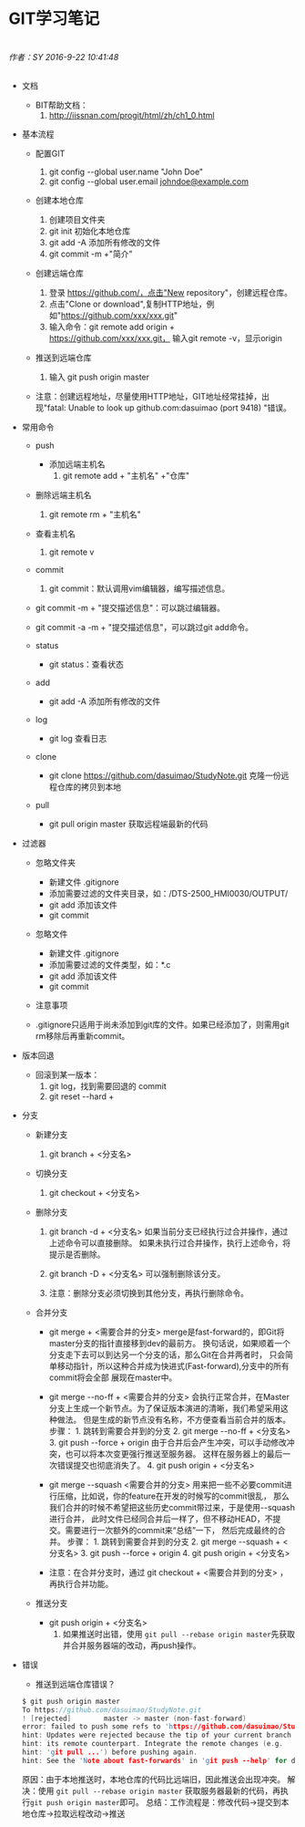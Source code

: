 # GIT学习笔记

#
*作者：SY*
*2016-9-22 10:41:48*
##

+ 文档
	+ BIT帮助文档：
		1. http://iissnan.com/progit/html/zh/ch1_0.html

+ 基本流程
	+ 配置GIT
	 	1. git config --global user.name "John Doe"
		2. git config --global user.email johndoe@example.com
	
	+ 创建本地仓库
		1. 创建项目文件夹
		2. git init 初始化本地仓库
		3. git add -A 添加所有修改的文件
		4. git commit -m +"简介"

	+ 创建远端仓库
		1. 登录 https://github.com/，点击"New repository"，创建远程仓库。
		2. 点击"Clone or download",复制HTTP地址，例如"https://github.com/xxx/xxx.git"
		3. 输入命令：git remote add origin + https://github.com/xxx/xxx.git，
		输入git remote -v，显示origin
	
	+ 推送到远端仓库
		1. 输入 git push origin master		
	
	+ 注意：创建远程地址，尽量使用HTTP地址，GIT地址经常挂掉，出现"fatal: Unable to look up github.com:dasuimao (port 9418) "错误。
			
+ 常用命令	
	+ push
		+ 添加远端主机名
			1. git remote add + "主机名" +"仓库"
	
	+ 删除远端主机名
		1. git remote rm + "主机名"
	
	+ 查看主机名
		1. git remote v
	
	+ commit
		1. git commit：默认调用vim编辑器，编写描述信息。
	
	+ git commit -m + "提交描述信息"：可以跳过编辑器。
	
	+ git commit -a -m + "提交描述信息"，可以跳过git add命令。
	
	+ status	
		+ git status：查看状态

	+ add
		+ git add -A 添加所有修改的文件
	
	+ log
		+ git log	查看日志

	+ clone
		+ git clone https://github.com/dasuimao/StudyNote.git 克隆一份远程仓库的拷贝到本地
	
	+ pull 
		+ git pull origin master 获取远程端最新的代码

+ 过滤器
	+ 忽略文件夹
		+ 新建文件 .gitignore
		+ 添加需要过滤的文件夹目录，如：/DTS-2500_HMI0030/OUTPUT/
		+ git add 添加该文件
		+ git commit

	+ 忽略文件
		+ 新建文件 .gitignore
		+ 添加需要过滤的文件类型，如：*.c 
		+ git add 添加该文件
		+ git commit

	+ 注意事项
	+ .gitignore只适用于尚未添加到git库的文件。如果已经添加了，则需用git rm移除后再重新commit。

+ 版本回退			
	+ 回滚到某一版本：
		1. git log，找到需要回退的 commit
		2. git reset --hard + <SHA>
				
+ 分支
	+ 新建分支
		1. git branch + <分支名>
	
	+ 切换分支
		1. git checkout + <分支名>
		
	+ 删除分支
		1. git branch -d + <分支名>
				如果当前分支已经执行过合并操作，通过上述命令可以直接删除。
				如果未执行过合并操作，执行上述命令，将提示是否删除。
			
		2. git branch -D + <分支名> 
				可以强制删除该分支。
			
		3. 注意：删除分支必须切换到其他分支，再执行删除命令。
				
	+ 合并分支
		+ git merge + <需要合并的分支>	
			merge是fast-forward的，即Git将master分支的指针直接移到dev的最前方。
			换句话说，如果顺着一个分支走下去可以到达另一个分支的话，那么Git在合并两者时，
			只会简单移动指针，所以这种合并成为快进式(Fast-forward),分支中的所有commit将会全部
			展现在master中。
		
		+ git merge --no-ff + <需要合并的分支> 
			会执行正常合并，在Master分支上生成一个新节点。为了保证版本演进的清晰，我们希望采用这种做法。
			但是生成的新节点没有名称，不方便查看当前合并的版本。
			步骤：
				1. 跳转到需要合并到的分支
				2. git merge --no-ff + <分支名>
				3. git push --force + origin
				由于合并后会产生冲突，可以手动修改冲突，也可以将本次变更强行推送至服务器。
				这样在服务器上的最后一次错误提交也彻底消失了。
				4. git push origin + <分支名>
				
		+ git merge --squash <需要合并的分支>
			用来把一些不必要commit进行压缩，比如说，你的feature在开发的时候写的commit很乱，
			那么我们合并的时候不希望把这些历史commit带过来，于是使用--squash进行合并，
			此时文件已经同合并后一样了，但不移动HEAD，不提交。需要进行一次额外的commit来“总结”一下，
			然后完成最终的合并。
			步骤：
				1. 跳转到需要合并到的分支
				2. git merge --squash + <分支名>
				3. git push --force + origin
				4. git push origin + <分支名>
					
		+ 注意：在合并分支时，通过 git checkout + <需要合并到的分支> ，再执行合并功能。
				
	+ 推送分支
		+ git push origin + <分支名>			
			1. 如果推送时出错，使用 `git pull --rebase origin master`先获取并合并服务器端的改动，再push操作。

+ 错误
	+ 推送到远端仓库错误？
	```C
	$ git push origin master
	To https://github.com/dasuimao/StudyNote.git
	! [rejected]        master -> master (non-fast-forward)
	error: failed to push some refs to 'https://github.com/dasuimao/StudyNote.git'
	hint: Updates were rejected because the tip of your current branch is behind
	hint: its remote counterpart. Integrate the remote changes (e.g.
	hint: 'git pull ...') before pushing again.
	hint: See the 'Note about fast-forwards' in 'git push --help' for details.

	```
	原因：由于本地推送时，本地仓库的代码比远端旧，因此推送会出现冲突。
	解决：使用 `git pull --rebase origin master` 获取服务器最新的代码，再执行`git push origin master`即可。
	总结：工作流程是：修改代码→提交到本地仓库→拉取远程改动→推送
